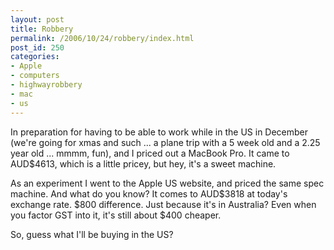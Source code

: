 ```yaml
---
layout: post
title: Robbery
permalink: /2006/10/24/robbery/index.html
post_id: 250
categories: 
- Apple
- computers
- highwayrobbery
- mac
- us
---
```


 In preparation for having to be able to work while in the US in December (we're going for xmas and such ... a plane trip with a 5 week old and a 2.25 year old ... mmmm, fun), and I priced out a MacBook Pro. It came to <span class="caps">AUD</span>$4613, which is a little pricey, but hey, it's a sweet machine.

As an experiment I went to the Apple US website, and priced the same spec machine. And what do you know? It comes to <span class="caps">AUD</span>$3818 at today's exchange rate. $800 difference. Just because it's in Australia? Even when you factor <span class="caps">GST</span> into it, it's still about $400 cheaper.

So, guess what I'll be buying in the US?

